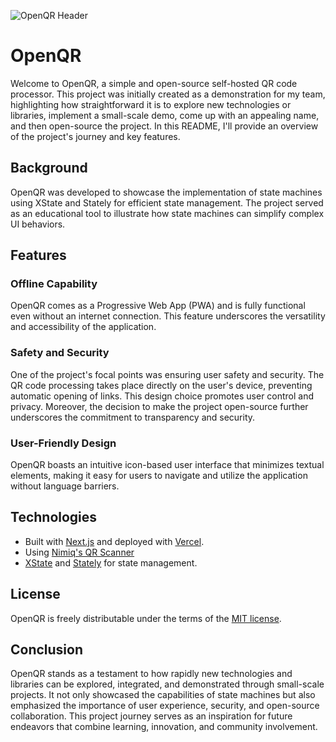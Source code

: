 ![OpenQR Header](https://github.com/ItayLisaey/open-qr/blob/main/public/open-qr-cover-repo.png?raw=true)

# OpenQR
Welcome to OpenQR, a simple and open-source self-hosted QR code processor. This project was initially created as a demonstration for my team, highlighting how straightforward it is to explore new technologies or libraries, implement a small-scale demo, come up with an appealing name, and then open-source the project. In this README, I'll provide an overview of the project's journey and key features.

## Background
OpenQR was developed to showcase the implementation of state machines using XState and Stately for efficient state management. The project served as an educational tool to illustrate how state machines can simplify complex UI behaviors.

## Features

### Offline Capability
OpenQR comes as a Progressive Web App (PWA) and is fully functional even without an internet connection. This feature underscores the versatility and accessibility of the application.

### Safety and Security
One of the project's focal points was ensuring user safety and security. The QR code processing takes place directly on the user's device, preventing automatic opening of links. This design choice promotes user control and privacy. Moreover, the decision to make the project open-source further underscores the commitment to transparency and security.

### User-Friendly Design
OpenQR boasts an intuitive icon-based user interface that minimizes textual elements, making it easy for users to navigate and utilize the application without language barriers.


## Technologies

- Built with [Next.js](https://nextjs.org/) and deployed with [Vercel](https://vercel.com).
- Using [Nimiq's QR Scanner](https://github.com/nimiq/qr-scanner)
- [XState](https://xstate.js.org/) and [Stately](https://stately.ai/) for state management.

## License
OpenQR is freely distributable under the terms of the [MIT license](https://github.com/ItayLisaey/safeview/blob/main/LICENSE).

## Conclusion
OpenQR stands as a testament to how rapidly new technologies and libraries can be explored, integrated, and demonstrated through small-scale projects. It not only showcased the capabilities of state machines but also emphasized the importance of user experience, security, and open-source collaboration. This project journey serves as an inspiration for future endeavors that combine learning, innovation, and community involvement.
